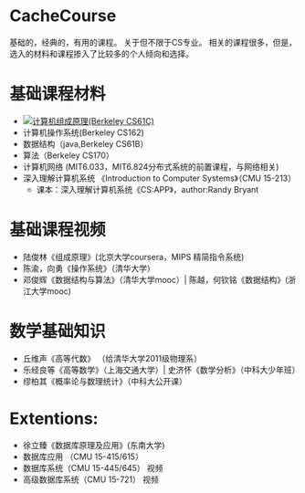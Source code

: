 # CacheCourse
基础的，经典的，有用的课程。
关于但不限于CS专业。
相关的课程很多，但是，选入的材料和课程掺入了比较多的个人倾向和选择。


# 基础课程材料
* <a href="https://cs61c.org/"><img src="https://cs61c.org/assets/icon-small.png"/>计算机组成原理(Berkeley CS61C)</a>
* 计算机操作系统(Berkeley CS162)
* 数据结构（java,Berkeley CS61B）
* 算法（Berkeley CS170）
* 计算机网络 (MIT6.033，MIT6.824分布式系统的前置课程，与网络相关) 
* 深入理解计算机系统 《Introduction to Computer Systems》（CMU 15-213）
  * 课本：深入理解计算机系统《CS:APP》，author:Randy Bryant

# 基础课程视频
* 陆俊林《组成原理》(北京大学coursera，MIPS 精简指令系统)
* 陈渝，向勇《操作系统》（清华大学）
* 邓俊辉《数据结构与算法》（清华大学mooc）|  陈越，何钦铭《数据结构》(浙江大学mooc)

# 数学基础知识
* 丘维声《高等代数》 （给清华大学2011级物理系）
* 乐经良等《高等数学》（上海交通大学）|    史济怀《数学分析》（中科大少年班）
* 缪柏其《概率论与数理统计》（中科大公开课）


# Extentions:
* 徐立臻《数据库原理及应用》(东南大学)
* 数据库应用 （CMU 15-415/615）
* 数据库系统（CMU 15-445/645） 视频
* 高级数据库系统（CMU 15-721） 视频
